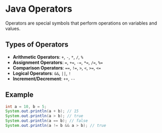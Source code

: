 # Java Operators

Operators are special symbols that perform operations on variables and values.

## Types of Operators
- **Arithmetic Operators**: `+`, `-`, `*`, `/`, `%`
- **Assignment Operators**: `=`, `+=`, `-=`, `*=`, `/=`, `%=`
- **Comparison Operators**: `==`, `!=`, `>`, `<`, `>=`, `<=`
- **Logical Operators**: `&&`, `||`, `!`
- **Increment/Decrement**: `++`, `--`

## Example
```java
int a = 10, b = 5;
System.out.println(a + b); // 15
System.out.println(a > b); // true
System.out.println(a == b); // false
System.out.println(a != b && a > b); // true
```
